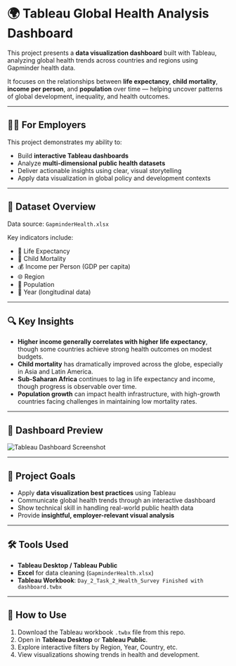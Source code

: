 # 🌍 Tableau Global Health Analysis Dashboard

This project presents a **data visualization dashboard** built with Tableau, analyzing global health trends across countries and regions using Gapminder health data.

It focuses on the relationships between **life expectancy**, **child mortality**, **income per person**, and **population** over time — helping uncover patterns of global development, inequality, and health outcomes.

---

## 👨‍💼 For Employers

This project demonstrates my ability to:

- Build **interactive Tableau dashboards**
- Analyze **multi-dimensional public health datasets**
- Deliver actionable insights using clear, visual storytelling
- Apply data visualization in global policy and development contexts

---

## 📁 Dataset Overview

Data source: `GapminderHealth.xlsx`

Key indicators include:
- 🌱 Life Expectancy
- 🧒 Child Mortality
- 💰 Income per Person (GDP per capita)
- 🌐 Region
- 🧍 Population
- 📅 Year (longitudinal data)

---

## 🔍 Key Insights

- **Higher income generally correlates with higher life expectancy**, though some countries achieve strong health outcomes on modest budgets.
- **Child mortality** has dramatically improved across the globe, especially in Asia and Latin America.
- **Sub-Saharan Africa** continues to lag in life expectancy and income, though progress is observable over time.
- **Population growth** can impact health infrastructure, with high-growth countries facing challenges in maintaining low mortality rates.

---

## 📸 Dashboard Preview

![Tableau Dashboard Screenshot]([images/world_health_dashboard.png](https://public.tableau.com/app/profile/mitchel.hand/viz/3_1_Your_first_symbol_maporiginal_17518999971600/Dashboard1?publish=yes))

---

## 🎯 Project Goals

- Apply **data visualization best practices** using Tableau  
- Communicate global health trends through an interactive dashboard  
- Show technical skill in handling real-world public health data  
- Provide **insightful, employer-relevant visual analysis**

---

## 🛠 Tools Used

- **Tableau Desktop / Tableau Public**
- **Excel** for data cleaning (`GapminderHealth.xlsx`)
- **Tableau Workbook**: `Day_2_Task_2_Health_Survey Finished with dashboard.twbx`

---

## 🚀 How to Use

1. Download the Tableau workbook `.twbx` file from this repo.
2. Open in **Tableau Desktop** or **Tableau Public**.
3. Explore interactive filters by Region, Year, Country, etc.
4. View visualizations showing trends in health and development.
